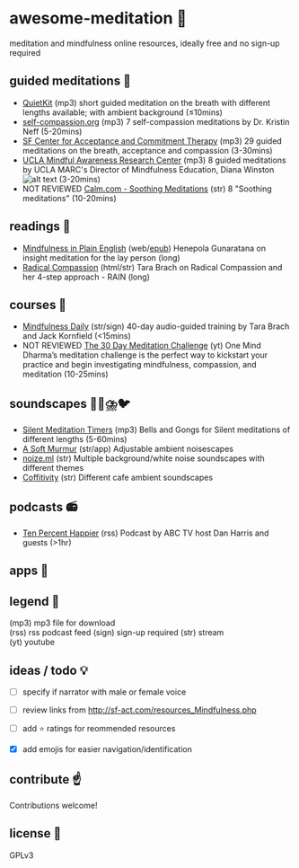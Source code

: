 # awesome-meditation 🙏️
meditation and mindfulness online resources, ideally free and no sign-up required

## guided meditations 🎵️
* [QuietKit](https://www.quietkit.com) (mp3) short guided meditation on the breath with different lengths available; with ambient background (≤10mins)
* [self-compassion.org](https://self-compassion.org/category/exercises/#guided-meditations) (mp3) 7 self-compassion meditations by Dr. Kristin Neff (5-20mins)
* [SF Center for Acceptance and Commitment Therapy](https://sf-act.com/resources.php) (mp3) 29 guided meditations on the breath, acceptance and compassion (3-30mins)
* [UCLA Mindful Awareness Research Center](https://www.uclahealth.org/marc/mindful-meditations) (mp3) 8 guided meditations by UCLA MARC's Director of Mindfulness Education, Diana Winston ![alt text][ccbyncnd] (3-20mins)
* NOT REVIEWED [Calm.com - Soothing Meditations](https://www.calm.com/blog/take-a-deep-breath) (str) 8 "Soothing meditations" (10-20mins)

## readings 📖️
* [Mindfulness in Plain English](https://mindfulness-in-plain-english.github.io/) (web/[epub](https://jared.updike.org/posts/2019-04-02-meditation-in-plain-english.html)) Henepola Gunaratana on insight meditation for the lay person (long)
* [Radical Compassion](https://insighttimer.com/blog/radical-compassion-part-1-loving-ourselves-and-our-world-into-healing/) (html/str) Tara Brach on Radical Compassion and her 4-step approach - RAIN (long)

## courses 🏫️
* [Mindfulness Daily](https://www.tarabrach.com/mindfulness-daily/) (str/sign) 40-day audio-guided training by Tara Brach and Jack Kornfield (<15mins)
* NOT REVIEWED [The 30 Day Meditation Challenge](https://oneminddharma.com/30-day-meditation-challenge/) (yt) One Mind Dharma’s meditation challenge is the perfect way to kickstart your practice and begin investigating mindfulness, compassion, and meditation (10-25mins)



## soundscapes 🔔️🌳️⛈️🐦️
* [Silent Meditation Timers](https://www.the-guided-meditation-site.com/zen-meditation-timer.html) (mp3) Bells and Gongs for Silent meditations of different lengths (5-60mins)
* [A Soft Murmur](https://asoftmurmur.com/) (str/app) Adjustable ambient noisescapes
* [noize.ml](https://noize.ml/) (str) Multiple background/white noise soundscapes with different themes
* [Coffitivity](https://coffitivity.com/) (str) Different cafe ambient soundscapes

## podcasts 📻️
* [Ten Percent Happier](https://www.tenpercent.com/podcast/) (rss) Podcast by ABC TV host Dan Harris and guests (>1hr)

## apps 📱️

## legend 🔖️
(mp3) mp3 file for download  
(rss) rss podcast feed
(sign) sign-up required
(str) stream  
(yt) youtube  

## ideas / todo 💡️
- [ ] specify if narrator with male or female voice
- [ ] review links from http://sf-act.com/resources_Mindfulness.php
- [ ] add ⭐️ ratings for reommended resources
- [x] add emojis for easier navigation/identification


## contribute ☝️
Contributions welcome!

## license 📜️
GPLv3

[ccbyncnd]: https://licensebuttons.net/l/by-nc-nd/4.0/80x15.png "CC BY-NC-ND"
